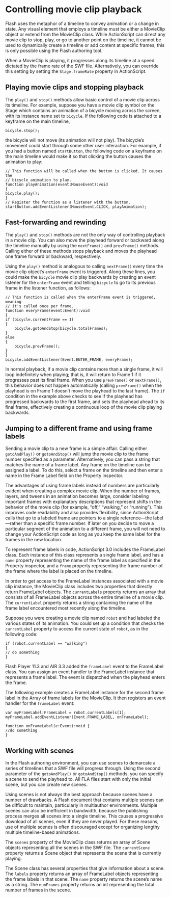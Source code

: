 # Controlling movie clip playback

<div>

Flash uses the metaphor of a timeline to convey animation or a change in state.
Any visual element that employs a timeline must be either a MovieClip object or
extend from the MovieClip class. While ActionScript can direct any movie clip to
stop, play, or go to another point on the timeline, it cannot be used to
dynamically create a timeline or add content at specific frames; this is only
possible using the Flash authoring tool.

When a MovieClip is playing, it progresses along its timeline at a speed
dictated by the frame rate of the SWF file. Alternatively, you can override this
setting by setting the `Stage.frameRate` property in ActionScript.

</div>

<div>

## Playing movie clips and stopping playback

<div>

The `play()` and `stop()` methods allow basic control of a movie clip across its
timeline. For example, suppose you have a movie clip symbol on the Stage which
contains an animation of a bicycle moving across the screen, with its instance
name set to `bicycle`. If the following code is attached to a keyframe on the
main timeline,

    bicycle.stop();

the bicycle will not move (its animation will not play). The bicycle’s movement
could start through some other user interaction. For example, if you had a
button named `startButton`, the following code on a keyframe on the main
timeline would make it so that clicking the button causes the animation to play:

    // This function will be called when the button is clicked. It causes the
    // bicycle animation to play.
    function playAnimation(event:MouseEvent):void
    {
    bicycle.play();
    }
    // Register the function as a listener with the button.
    startButton.addEventListener(MouseEvent.CLICK, playAnimation);

</div>

</div>

<div>

## Fast-forwarding and rewinding

<div>

The `play()` and `stop()` methods are not the only way of controlling playback
in a movie clip. You can also move the playhead forward or backward along the
timeline manually by using the `nextFrame()` and `prevFrame()` methods. Calling
either of these methods stops playback and moves the playhead one frame forward
or backward, respectively.

Using the `play()` method is analogous to calling `nextFrame()` every time the
movie clip object’s `enterFrame` event is triggered. Along these lines, you
could make the `bicycle` movie clip play backwards by creating an event listener
for the `enterFrame` event and telling `bicycle` to go to its previous frame in
the listener function, as follows:

    // This function is called when the enterFrame event is triggered, meaning
    // it's called once per frame.
    function everyFrame(event:Event):void
    {
    if (bicycle.currentFrame == 1)
    {
        bicycle.gotoAndStop(bicycle.totalFrames);
    }
    else
    {
        bicycle.prevFrame();
    }
    }
    bicycle.addEventListener(Event.ENTER_FRAME, everyFrame);

In normal playback, if a movie clip contains more than a single frame, it will
loop indefinitely when playing; that is, it will return to Frame 1 if it
progresses past its final frame. When you use `prevFrame()` or `nextFrame()`,
this behavior does not happen automatically (calling `prevFrame()` when the
playhead is on Frame 1 doesn’t move the playhead to the last frame). The `if`
condition in the example above checks to see if the playhead has progressed
backwards to the first frame, and sets the playhead ahead to its final frame,
effectively creating a continuous loop of the movie clip playing backwards.

</div>

</div>

<div>

## Jumping to a different frame and using frame labels

<div>

Sending a movie clip to a new frame is a simple affair. Calling either
`gotoAndPlay()` or `gotoAndStop()` will jump the movie clip to the frame number
specified as a parameter. Alternatively, you can pass a string that matches the
name of a frame label. Any frame on the timeline can be assigned a label. To do
this, select a frame on the timeline and then enter a name in the Frame Label
field on the Property inspector.

The advantages of using frame labels instead of numbers are particularly evident
when creating a complex movie clip. When the number of frames, layers, and
tweens in an animation becomes large, consider labeling important frames with
explanatory descriptions that represent shifts in the behavior of the movie clip
(for example, “off,” “walking,” or “running”). This improves code readability
and also provides flexibility, since ActionScript calls that go to a labeled
frame are pointers to a single reference—the label—rather than a specific frame
number. If later on you decide to move a particular segment of the animation to
a different frame, you will not need to change your ActionScript code as long as
you keep the same label for the frames in the new location.

To represent frame labels in code, ActionScript 3.0 includes the FrameLabel
class. Each instance of this class represents a single frame label, and has a
`name` property representing the name of the frame label as specified in the
Property inspector, and a `frame` property representing the frame number of the
frame where the label is placed on the timeline.

In order to get access to the FrameLabel instances associated with a movie clip
instance, the MovieClip class includes two properties that directly return
FrameLabel objects. The `currentLabels` property returns an array that consists
of all FrameLabel objects across the entire timeline of a movie clip. The
`currentLabel` property returns a string containing the name of the frame label
encountered most recently along the timeline.

Suppose you were creating a movie clip named `robot` and had labeled the various
states of its animation. You could set up a condition that checks the
`currentLabel` property to access the current state of `robot`, as in the
following code:

    if (robot.currentLabel == "walking")
    {
    // do something
    }

Flash Player 11.3 and AIR 3.3 added the `frameLabel` event to the FrameLabel
class. You can assign an event handler to the FrameLabel instance that
represents a frame label. The event is dispatched when the playhead enters the
frame.

The following example creates a FrameLabel instance for the second frame label
in the Array of frame labels for the MovieClip. It then registers an event
handler for the `frameLabel` event:

<div>

    var myFrameLabel:FrameLabel = robot.currentLabels[1];
    myFrameLabel.addEventListener(Event.FRAME_LABEL, onFrameLabel);

    function onFrameLabel(e:Event):void {
    //do something
    }

</div>

</div>

</div>

<div>

## Working with scenes

<div>

In the Flash authoring environment, you can use scenes to demarcate a series of
timelines that a SWF file will progress through. Using the second parameter of
the `gotoAndPlay()` or `gotoAndStop()` methods, you can specify a scene to send
the playhead to. All FLA files start with only the initial scene, but you can
create new scenes.

Using scenes is not always the best approach because scenes have a number of
drawbacks. A Flash document that contains multiple scenes can be difficult to
maintain, particularly in multiauthor environments. Multiple scenes can also be
inefficient in bandwidth, because the publishing process merges all scenes into
a single timeline. This causes a progressive download of all scenes, even if
they are never played. For these reasons, use of multiple scenes is often
discouraged except for organizing lengthy multiple timeline-based animations.

The `scenes` property of the MovieClip class returns an array of Scene objects
representing all the scenes in the SWF file. The `currentScene` property returns
a Scene object that represents the scene that is currently playing.

The Scene class has several properties that give information about a scene. The
`labels` property returns an array of FrameLabel objects representing the frame
labels in that scene. The `name` property returns the scene’s name as a string.
The `numFrames` property returns an int representing the total number of frames
in the scene.

</div>

</div>
